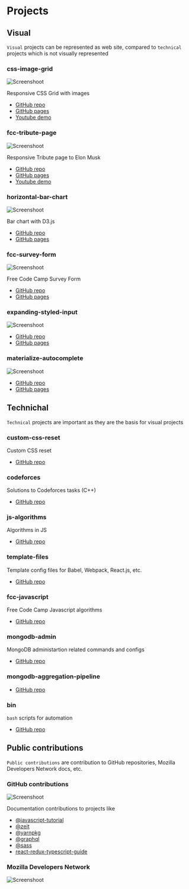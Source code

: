 # Projects


## Visual

`Visual` projects can be represented as web site, compared to `technical` projects which is not visually represented

### css-image-grid

![Screenshoot](img/css-grid.png)

Responsive CSS Grid with images

- [GitHub repo](https://github.com/kvoncode/css-image-grid)
- [GitHub pages](https://kvoncode.github.io/css-image-grid/)
- [Youtube demo](https://youtu.be/xdxTXP1x_Uo)

### fcc-tribute-page

![Screenshoot](img/elon.png)


Responsive Tribute page to Elon Musk

- [GitHub repo](https://github.com/kvoncode/fcc-tribute-page)
- [GitHub pages](https://kvoncode.github.io/fcc-tribute-page/)
- [Youtube demo](https://youtu.be/8j7-l2hCNR8)

### horizontal-bar-chart

![Screenshoot](img/bar-chart.png)


Bar chart with D3.js

- [GitHub repo](https://github.com/kvoncode/horizontal-bar-chart)
- [GitHub pages](https://kvoncode.github.io/horizontal-bar-chart/)

### fcc-survey-form

![Screenshoot](img/form.png)


Free Code Camp Survey Form

- [GitHub repo](https://github.com/kvoncode/fcc-survey-form)
- [GitHub pages](https://kvoncode.github.io/fcc-survey-form/)

### expanding-styled-input

![Screenshoot](img/expand.png)


- [GitHub repo](https://github.com/kvoncode/expanding-styled-input)
- [GitHub pages](https://kvoncode.github.io/expanding-styled-input/)

### materialize-autocomplete


![Screenshoot](img/materialize.png)


- [GitHub repo](https://github.com/kvoncode/materialize-autocomplete)
- [GitHub pages](https://kvoncode.github.io/materialize-autocomplete/)

## Technichal

`Technical` projects are important as they are the basis for visual projects

### custom-css-reset

Custom CSS reset

- [GitHub repo](https://github.com/kvoncode/custom-css-reset)

### codeforces

Solutions to Codeforces tasks (C++)

- [GitHub repo](https://github.com/kvoncode/codeforces)

### js-algorithms

Algorithms in JS

- [GitHub repo](https://github.com/kvoncode/js-algorithms)

### template-files

Template config files for Babel, Webpack, React.js, etc.

- [GitHub repo](https://github.com/kvoncode/template-files)

### fcc-javascript

Free Code Camp Javascript algorithms

- [GitHub repo](https://github.com/kvoncode/fcc-javascript)

### mongodb-admin

MongoDB administartion related commands and configs

- [GitHub repo](https://github.com/kvoncode/mongodb-admin)

### mongodb-aggregation-pipeline

- [GitHub repo](https://github.com/kvoncode/mongodb-aggregation-pipeline)

### bin

`bash` scripts for automation

- [GitHub repo](https://github.com/kvoncode/bin)


## Public contributions

`Public contributions` are contribution to GitHub repositories, Mozilla Developers Network docs, etc. 

### GitHub contributions

![Screenshoot](img/github-contribution.png)

Documentation contributions to projects like

- [@javascript-tutorial](https://javascript.info/)
- [@zeit](https://github.com/kvoncode?tab=overview&org=zeit)
- [@yarnpkg](https://yarnpkg.com/)
- [@graphql](https://graphql.org/)
- [@sass](https://sass-lang.com/)
- [react-redux-typescript-guide](https://github.com/piotrwitek/react-redux-typescript-guide)

### Mozilla Developers Network

![Screenshoot](img/mdn.png)
